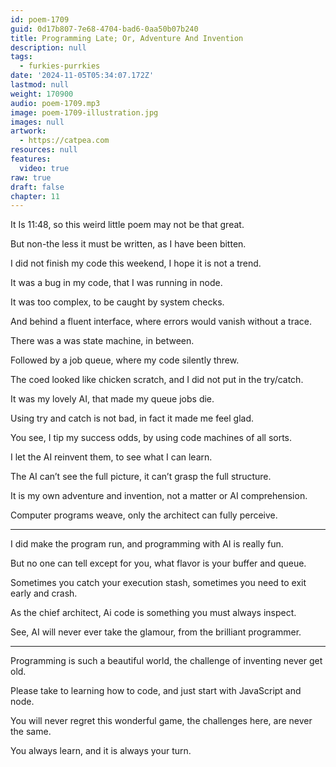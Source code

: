 ```yaml
---
id: poem-1709
guid: 0d17b807-7e68-4704-bad6-0aa50b07b240
title: Programming Late; Or, Adventure And Invention
description: null
tags:
  - furkies-purrkies
date: '2024-11-05T05:34:07.172Z'
lastmod: null
weight: 170900
audio: poem-1709.mp3
image: poem-1709-illustration.jpg
images: null
artwork:
  - https://catpea.com
resources: null
features:
  video: true
raw: true
draft: false
chapter: 11
---
```


It Is 11:48,
so this weird little poem may not be that great.

But non-the less it must be written,
as I have been bitten.

I did not finish my code this weekend,
I hope it is not a trend.

It was a bug in my code,
that I was running in node.

It was too complex,
to be caught by system checks.

And behind a fluent interface,
where errors would vanish without a trace.

There was a was state machine,
in between.

Followed by a job queue,
where my code silently threw.

The coed looked like chicken scratch,
and I did not put in the try/catch.

It was my lovely AI,
that made my queue jobs die.

Using try and catch is not bad,
in fact it made me feel glad.

You see, I tip my success odds,
by using code machines of all sorts.

I let the AI reinvent them,
to see what I can learn.

The AI can’t see the full picture,
it can’t grasp the full structure.

It is my own adventure and invention,
not a matter or AI comprehension.

Computer programs weave,
only the architect can fully perceive.

---

I did make the program run,
and programming with AI is really fun.

But no one can tell except for you,
what flavor is your buffer and queue.

Sometimes you catch your execution stash,
sometimes you need to exit early and crash.

As the chief architect,
Ai code is something you must always inspect.

See, AI will never ever take the glamour,
from the brilliant programmer.

---

Programming is such a beautiful world,
the challenge of inventing never get old.

Please take to learning how to code,
and just start with JavaScript and node.

You will never regret this wonderful game,
the challenges here, are never the same.

You always learn,
and it is always your turn.

